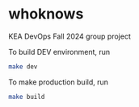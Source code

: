 # whoknows
KEA DevOps Fall 2024 group project  

To build DEV environment, run
```bash
make dev
```

To make production build, run
```bash
make build
```
